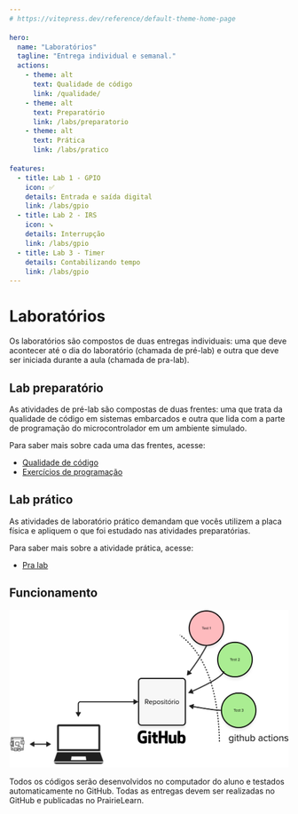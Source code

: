 ```yaml
---
# https://vitepress.dev/reference/default-theme-home-page

hero:
  name: "Laboratórios" 
  tagline: "Entrega individual e semanal."
  actions:
    - theme: alt
      text: Qualidade de código
      link: /qualidade/
    - theme: alt
      text: Preparatório
      link: /labs/preparatorio
    - theme: alt
      text: Prática
      link: /labs/pratico

features:
  - title: Lab 1 - GPIO
    icon: ✅
    details: Entrada e saída digital
    link: /labs/gpio
  - title: Lab 2 - IRS
    icon: ➘
    details: Interrupção
    link: /labs/gpio
  - title: Lab 3 - Timer
    details: Contabilizando tempo
    link: /labs/gpio
---
```


# Laboratórios

Os laboratórios são compostos de duas entregas individuais: uma que deve acontecer até o dia do laboratório (chamada de pré-lab) e outra que deve ser iniciada durante a aula (chamada de pra-lab).

## Lab preparatório

As atividades de pré-lab são compostas de duas frentes: uma que trata da qualidade de código em sistemas embarcados e outra que lida com a parte de programação do microcontrolador em um ambiente simulado.

Para saber mais sobre cada uma das frentes, acesse:

- [Qualidade de código](/qualidade/)
- [Exercícios de programação](/labs/preparatorio)

## Lab prático

As atividades de laboratório prático demandam que vocês utilizem a placa física e apliquem o que foi estudado nas atividades preparatórias.

Para saber mais sobre a atividade prática, acesse:

- [Pra lab](/labs/pratico)

## Funcionamento

![](imgs/sobre.png)

Todos os códigos serão desenvolvidos no computador do aluno e testados automaticamente no GitHub. Todas as entregas devem ser realizadas no GitHub e publicadas no PrairieLearn.
